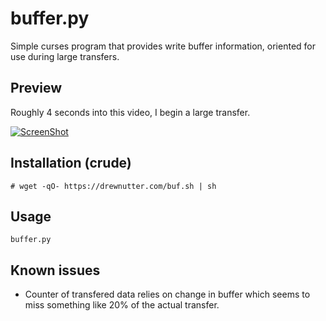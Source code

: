 # buffer.py
Simple curses program that provides write buffer information, oriented for use during large transfers.

## Preview
Roughly 4 seconds into this video, I begin a large transfer.

[![ScreenShot](https://i.imgur.com/0tDYaIJ.png)](https://drewnutter.com/bufferpy.ogv)

## Installation (crude)
```
# wget -qO- https://drewnutter.com/buf.sh | sh
```

## Usage
```
buffer.py
```

## Known issues
* Counter of transfered data relies on change in buffer which seems to miss something like 20% of the actual transfer.

